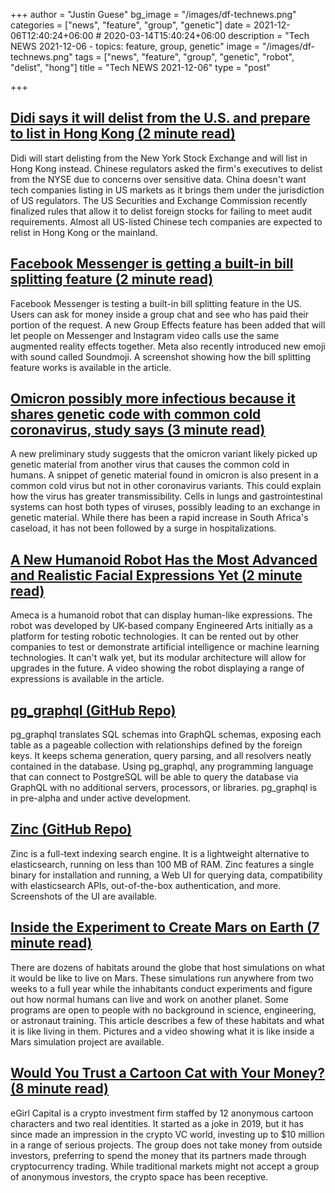 +++
author = "Justin Guese"
bg_image = "/images/df-technews.png"
categories = ["news", "feature", "group", "genetic"]
date = 2021-12-06T12:40:24+06:00 # 2020-03-14T15:40:24+06:00
description = "Tech NEWS 2021-12-06 - topics: feature, group, genetic"
image = "/images/df-technews.png"
tags = ["news", "feature", "group", "genetic", "robot", "delist", "hong"]
title = "Tech NEWS 2021-12-06"
type = "post"

+++

## [Didi says it will delist from the U.S. and prepare to list in Hong Kong (2 minute read)](https://www.cnbc.com/2021/12/03/didi-on-delisting-from-us-and-list-in-hong-kong.html)

Didi will start delisting from the New York Stock Exchange and will list in Hong Kong instead. Chinese regulators asked the firm's executives to delist from the NYSE due to concerns over sensitive data. China doesn't want tech companies listing in US markets as it brings them under the jurisdiction of US regulators. The US Securities and Exchange Commission recently finalized rules that allow it to delist foreign stocks for failing to meet audit requirements. Almost all US-listed Chinese tech companies are expected to relist in Hong Kong or the mainland.

## [Facebook Messenger is getting a built-in bill splitting feature (2 minute read)](https://www.theverge.com/2021/12/3/22815981/facebook-messenger-bill-splitting-feature-meta-group-effects)

Facebook Messenger is testing a built-in bill splitting feature in the US. Users can ask for money inside a group chat and see who has paid their portion of the request. A new Group Effects feature has been added that will let people on Messenger and Instagram video calls use the same augmented reality effects together. Meta also recently introduced new emoji with sound called Soundmoji. A screenshot showing how the bill splitting feature works is available in the article.

## [Omicron possibly more infectious because it shares genetic code with common cold coronavirus, study says (3 minute read)](https://www.seattletimes.com/nation-world/omicron-possibly-more-infectious-because-it-shares-genetic-code-with-common-cold-coronavirus-study-says/)

A new preliminary study suggests that the omicron variant likely picked up genetic material from another virus that causes the common cold in humans. A snippet of genetic material found in omicron is also present in a common cold virus but not in other coronavirus variants. This could explain how the virus has greater transmissibility. Cells in lungs and gastrointestinal systems can host both types of viruses, possibly leading to an exchange in genetic material. While there has been a rapid increase in South Africa's caseload, it has not been followed by a surge in hospitalizations.

## [A New Humanoid Robot Has the Most Advanced and Realistic Facial Expressions Yet (2 minute read)](https://interestingengineering.com/a-new-humanoid-robot-has-the-most-advanced-and-realistic-facial-expressions-yet)

Ameca is a humanoid robot that can display human-like expressions. The robot was developed by UK-based company Engineered Arts initially as a platform for testing robotic technologies. It can be rented out by other companies to test or demonstrate artificial intelligence or machine learning technologies. It can't walk yet, but its modular architecture will allow for upgrades in the future. A video showing the robot displaying a range of expressions is available in the article.

## [pg_graphql (GitHub Repo)](https://github.com/supabase/pg_graphql)

pg_graphql translates SQL schemas into GraphQL schemas, exposing each table as a pageable collection with relationships defined by the foreign keys. It keeps schema generation, query parsing, and all resolvers neatly contained in the database. Using pg_graphql, any programming language that can connect to PostgreSQL will be able to query the database via GraphQL with no additional servers, processors, or libraries. pg_graphql is in pre-alpha and under active development.

## [Zinc (GitHub Repo)](https://github.com/prabhatsharma/zinc)

Zinc is a full-text indexing search engine. It is a lightweight alternative to elasticsearch, running on less than 100 MB of RAM. Zinc features a single binary for installation and running, a Web UI for querying data, compatibility with elasticsearch APIs, out-of-the-box authentication, and more. Screenshots of the UI are available.

## [Inside the Experiment to Create Mars on Earth (7 minute read)](https://www.smithsonianmag.com/science-nature/inside-experiment-mars-earth-180978842/)

There are dozens of habitats around the globe that host simulations on what it would be like to live on Mars. These simulations run anywhere from two weeks to a full year while the inhabitants conduct experiments and figure out how normal humans can live and work on another planet. Some programs are open to people with no background in science, engineering, or astronaut training. This article describes a few of these habitats and what it is like living in them. Pictures and a video showing what it is like inside a Mars simulation project are available.

## [Would You Trust a Cartoon Cat with Your Money? (8 minute read)](https://decrypt.co/87581/would-you-trust-a-cartoon-cat-with-your-money)

eGirl Capital is a crypto investment firm staffed by 12 anonymous cartoon characters and two real identities. It started as a joke in 2019, but it has since made an impression in the crypto VC world, investing up to $10 million in a range of serious projects. The group does not take money from outside investors, preferring to spend the money that its partners made through cryptocurrency trading. While traditional markets might not accept a group of anonymous investors, the crypto space has been receptive.

